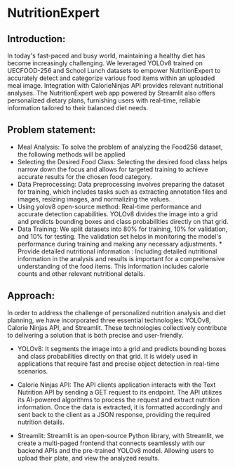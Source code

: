 # NutritionExpert

## Introduction: 
In today's fast-paced and busy world, maintaining a healthy diet has become increasingly challenging. We leveraged YOLOv8 trained on UECFOOD-256 and School Lunch datasets to empower NutritionExpert to accurately detect and categorize various food items within an uploaded meal image. Integration with CalorieNinjas API provides relevant nutritional analyses. The NutritionExpert web app powered by Streamlit also offers personalized dietary plans, furnishing users with real-time, reliable information tailored to their balanced diet needs.

## Problem statement: 
* Meal Analysis: To solve the problem of analyzing the Food256 dataset, the following methods will be applied
* Selecting the Desired Food Class: Selecting the desired food class helps narrow down the focus and allows for targeted training to achieve accurate results for the chosen food category.
* Data Preprocessing: Data preprocessing involves preparing the dataset for training, which includes tasks such as extracting annotation files and images, resizing images, and normalizing the values.
* Using yolov8 open-source method: Real-time performance and accurate detection capabilities. YOLOv8 divides the image into a grid and predicts bounding boxes and class probabilities directly on that grid.
* Data Training:  We split datasets into 80% for training, 10% for validation, and 10% for testing. The validation set helps in monitoring the model's performance during training and making any necessary adjustments. * Provide detailed nutritional information : Including detailed nutritional information in the analysis and results is important for a comprehensive understanding of the food items. This information includes calorie counts and other relevant nutritional details.

## Approach:
In order to address the challenge of personalized nutrition analysis and diet planning, we have incorporated three essential technologies: YOLOv8, Calorie Ninjas API, and Streamlit. These technologies collectively contribute to delivering a solution that is both precise and user-friendly.

* YOLOv8:
It segments the image into a grid and predicts bounding boxes and class probabilities directly on that grid. It is widely used in applications that require fast and precise object detection in real-time scenarios.

* Calorie Ninjas API:
The API clients application interacts with the Text Nutrition API by sending a GET request to its endpoint. The API utilizes its AI-powered algorithms to process the request and extract nutrition information. Once the data is extracted, it is formatted accordingly and sent back to the client as a JSON response, providing the required nutrition details.

* Streamlit:
Streamlit is an open-source Python library, with Streamlit, we create a multi-paged frontend that connects seamlessly with our backend APIs and the pre-trained YOLOv8 model. Allowing users to upload their plate, and view the analyzed results.


